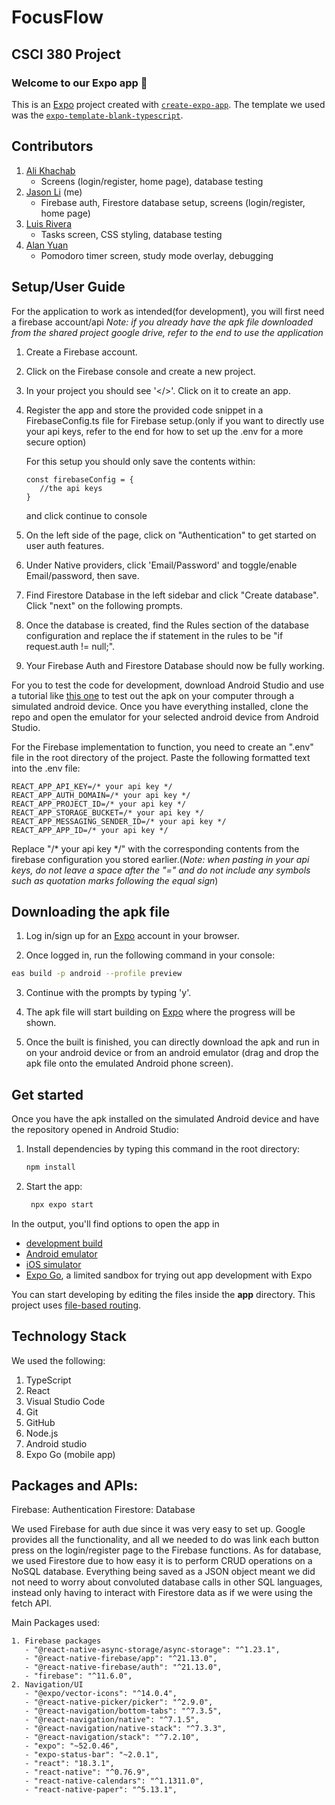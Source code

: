 
# FocusFlow

## CSCI 380 Project

### Welcome to our Expo app 👋

This is an [Expo](https://expo.dev) project created with [`create-expo-app`](https://www.npmjs.com/package/create-expo-app).
The template we used was the [`expo-template-blank-typescript`](https://www.npmjs.com/package/expo-template-blank-typescript?activeTab=code).

## Contributors

   1. [Ali Khachab](https://github.com/AliKhachab)
      - Screens (login/register, home page), database testing
   2. [Jason Li](https://github.com/Jasonl145) (me)
      - Firebase auth, Firestore database setup, screens (login/register, home page)
   3. [Luis Rivera](https://github.com/riverwaylui)
      - Tasks screen, CSS styling, database testing
   4. [Alan Yuan](https://github.com/AlanYuan16)
      - Pomodoro timer screen, study mode overlay, debugging

## Setup/User Guide

For the application to work as intended(for development), you will first need a firebase account/api
*Note: if you already have the apk file downloaded from the shared project google drive, refer to the end to use the application*

   1. Create a Firebase account.

   2. Click on the Firebase console and create a new project.

   3. In your project you should see '</>'. Click on it to create an app.

   4. Register the app and store the provided code snippet in a FirebaseConfig.ts file for Firebase setup.(only if you want to directly use your api keys, refer to the end for how to set up the .env for a more secure option)
      
      For this setup you should only save the contents within: 
      ```
      const firebaseConfig = {
         //the api keys
      }
      ```
      and click continue to console

   5. On the left side of the page, click on "Authentication" to get started on user auth features.

   6. Under Native providers, click 'Email/Password' and toggle/enable Email/password, then save.

   7. Find Firestore Database in the left sidebar and click "Create database". Click "next" on the following prompts.

   8. Once the database is created, find the Rules section of the database configuration and replace the if statement in the rules to be "if request.auth != null;".

   9. Your Firebase Auth and Firestore Database should now be fully working.

For you to test the code for development, download Android Studio and use a tutorial like [this one](https://www.youtube.com/watch?v=8gc5z3aKc6k) to test out the apk on your computer through a simulated android device. Once you have everything installed, clone the repo and open the emulator for your selected android device from Android Studio.

For the Firebase implementation to function, you need to create an ".env" file in the root directory of the project. Paste the following formatted text into the .env file:
```
REACT_APP_API_KEY=/* your api key */
REACT_APP_AUTH_DOMAIN=/* your api key */
REACT_APP_PROJECT_ID=/* your api key */
REACT_APP_STORAGE_BUCKET=/* your api key */
REACT_APP_MESSAGING_SENDER_ID=/* your api key */
REACT_APP_APP_ID=/* your api key */
```
Replace "/* your api key */" with the corresponding contents from the firebase configuration you stored earlier.(*Note: when pasting in your api keys, do not leave a space after the "=" and do not include any symbols such as quotation marks following the equal sign*)

## Downloading the apk file 

   1. Log in/sign up for an [Expo](https://expo.dev/) account in your browser.

   2. Once logged in, run the following command in your console:

   ```bash
   eas build -p android --profile preview
   ```
   3. Continue with the prompts by typing 'y'.

   4. The apk file will start building on [Expo](https://expo.dev/) where the progress will be shown.

   5. Once the built is finished, you can directly download the apk and run in on your android device or from an android emulator (drag and drop the apk file onto the emulated Android phone screen).

## Get started

Once you have the apk installed on the simulated Android device and have the repository opened in Android Studio:

1. Install dependencies by typing this command in the root directory:

   ```bash
   npm install
   ```

2. Start the app:

   ```bash
    npx expo start
   ```

In the output, you'll find options to open the app in

- [development build](https://docs.expo.dev/develop/development-builds/introduction/)
- [Android emulator](https://docs.expo.dev/workflow/android-studio-emulator/)
- [iOS simulator](https://docs.expo.dev/workflow/ios-simulator/)
- [Expo Go](https://expo.dev/go), a limited sandbox for trying out app development with Expo

You can start developing by editing the files inside the **app** directory. This project uses [file-based routing](https://docs.expo.dev/router/introduction).

## Technology Stack

We used the following:
   1. TypeScript
   2. React
   4. Visual Studio Code
   5. Git
   6. GitHub
   7. Node.js
   8. Android studio
   9. Expo Go (mobile app)


## Packages and APIs:

Firebase: Authentication
Firestore: Database

We used Firebase for auth due since it was very easy to set up. Google provides all the functionality, and all we needed to do was link each button press on the login/register page to the Firebase functions. As for database, we used Firestore due to how easy it is to perform CRUD operations on a NoSQL database. Everything being saved as a JSON object meant we did not need to worry about convoluted database calls in other SQL languages, instead only having to interact with Firestore data as if we were using the fetch API.

Main Packages used:
```
1. Firebase packages
   - "@react-native-async-storage/async-storage": "^1.23.1",
   - "@react-native-firebase/app": "^21.13.0",
   - "@react-native-firebase/auth": "^21.13.0",
   - "firebase": "^11.6.0",
2. Navigation/UI
   - "@expo/vector-icons": "^14.0.4",
   - "@react-native-picker/picker": "^2.9.0",
   - "@react-navigation/bottom-tabs": "^7.3.5",
   - "@react-navigation/native": "^7.1.5",
   - "@react-navigation/native-stack": "^7.3.3",
   - "@react-navigation/stack": "^7.2.10",
   - "expo": "~52.0.46",
   - "expo-status-bar": "~2.0.1",
   - "react": "18.3.1",
   - "react-native": "^0.76.9",
   - "react-native-calendars": "^1.1311.0",
   - "react-native-paper": "^5.13.1",
```
